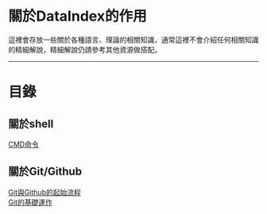 # 關於DataIndex的作用
這裡會存放一些關於各種語言、理論的相關知識，通常這裡不會介紹任何相關知識的精細解說，精細解說仍請參考其他資源做搭配。

---
# 目錄
  
## 關於shell
[CMD命令](CMD-基礎命令.md)  
  
## 關於Git/Github
[Git與Github的起始流程](GIT-起始流程.md)  
[Git的基礎運作](GIT-基礎運作.md)